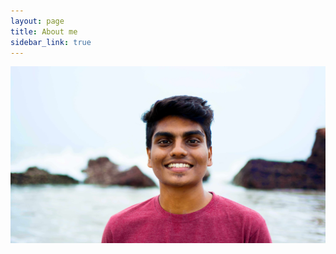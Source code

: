 ```yaml
---
layout: page
title: About me
sidebar_link: true
---
```


![placeholder](/assets/Hero-image.jpg "Large example image")